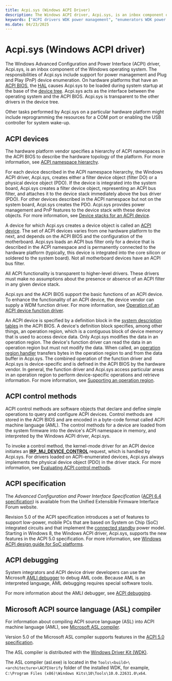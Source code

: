 ```yaml
---
title: Acpi.sys (Windows ACPI Driver)
description: The Windows ACPI driver, Acpi.sys, is an inbox component of the Windows operating system.
keywords: ["ACPI drivers WDK power management", "enumerators WDK power management", "PDOs WDK power management", "filter DOs WDK power management", "physical device objects WDK power management"]
ms.date: 04/23/2025
---
```


# Acpi.sys (Windows ACPI driver)

The Windows Advanced Configuration and Power Interface (ACPI) driver, Acpi.sys, is an inbox component of the Windows operating system. The responsibilities of Acpi.sys include support for power management and Plug and Play (PnP) device enumeration. On hardware platforms that have an [ACPI BIOS](acpi-bios.md), the [HAL](windows-kernel-mode-hal-library.md) causes Acpi.sys to be loaded during system startup at the base of the [device tree](device-tree.md). Acpi.sys acts as the interface between the operating system and the ACPI BIOS. Acpi.sys is transparent to the other drivers in the device tree.

Other tasks performed by Acpi.sys on a particular hardware platform might include reprogramming the resources for a COM port or enabling the USB controller for system wake-up.

## ACPI devices

The hardware platform vendor specifies a hierarchy of ACPI namespaces in the ACPI BIOS to describe the hardware topology of the platform. For more information, see [ACPI namespace hierarchy](../bringup/acpi-namespace-hierarchy.md).

For each device described in the ACPI namespace hierarchy, the Windows ACPI driver, Acpi.sys, creates either a filter device object (filter DO) or a physical device object (PDO). If the device is integrated into the system board, Acpi.sys creates a filter device object, representing an ACPI bus filter, and attaches it to the device stack immediately above the bus driver (PDO). For other devices described in the ACPI namespace but not on the system board, Acpi.sys creates the PDO. Acpi.sys provides power management and PnP features to the device stack with these device objects. For more information, see [Device stacks for an ACPI device](../acpi/device-stacks-for-an-acpi-device.md).

A device for which Acpi.sys creates a device object is called an [ACPI device](../acpi/supporting-acpi-devices.md). The set of ACPI devices varies from one hardware platform to the next, and depends on the ACPI BIOS and the configuration of the motherboard. Acpi.sys loads an ACPI bus filter only for a device that is described in the ACPI namespace and is permanently connected to the hardware platform (typically, this device is integrated into the core silicon or soldered to the system board). Not all motherboard devices have an ACPI bus filter.

All ACPI functionality is transparent to higher-level drivers. These drivers must make no assumptions about the presence or absence of an ACPI filter in any given device stack.

Acpi.sys and the ACPI BIOS support the basic functions of an ACPI device. To enhance the functionality of an ACPI device, the device vendor can supply a WDM function driver. For more information, see [Operation of an ACPI device function driver](../acpi/operation-of-an-acpi-device-function-driver.md).

An ACPI device is specified by a definition block in the [system description tables](../bringup/acpi-system-description-tables.md) in the ACPI BIOS. A device's definition block specifies, among other things, an operation region, which is a contiguous block of device memory that is used to access device data. Only Acpi.sys modifies the data in an operation region. The device's function driver can read the data in an operation region but must not modify the data. When called, an [operation region handler](../acpi/implementing-an-operation-region-handler.md) transfers bytes in the operation region to and from the data buffer in Acpi.sys. The combined operation of the function driver and Acpi.sys is device-specific and is defined in the ACPI BIOS by the hardware vendor. In general, the function driver and Acpi.sys access particular areas in an operation region to perform device-specific operations and retrieve information. For more information, see [Supporting an operation region](../acpi/supporting-an-operation-region.md).

## ACPI control methods

ACPI control methods are software objects that declare and define simple operations to query and configure ACPI devices. Control methods are stored in the ACPI BIOS and are encoded in a byte-code format called ACPI machine language (AML). The control methods for a device are loaded from the system firmware into the device's ACPI namespace in memory, and interpreted by the Windows ACPI driver, Acpi.sys.

To invoke a control method, the kernel-mode driver for an ACPI device initiates an [**IRP_MJ_DEVICE_CONTROL**](./irp-mj-device-control.md) request, which is handled by Acpi.sys. For drivers loaded on ACPI-enumerated devices, Acpi.sys always implements the physical device object (PDO) in the driver stack. For more information, see [Evaluating ACPI control methods](../acpi/evaluating-acpi-control-methods.md).

## ACPI specification

The *Advanced Configuration and Power Interface Specification* ([ACPI 6.4 specification](https://uefi.org/specifications)) is available from the Unified Extensible Firmware Interface Forum website.

Revision 5.0 of the ACPI specification introduces a set of features to support low-power, mobile PCs that are based on System on Chip (SoC) integrated circuits and that implement the [connected standby](/windows-hardware/design/device-experiences/modern-standby) power model. Starting in Windows 8, the Windows ACPI driver, Acpi.sys, supports the new features in the ACPI 5.0 specification. For more information, see [Windows ACPI design guide for SoC platforms](../bringup/windows-acpi-design-guide-for-soc-platforms.md).

## ACPI debugging

System integrators and ACPI device driver developers can use the Microsoft [AMLI debugger](../debugger/introduction-to-the-amli-debugger.md) to debug AML code. Because AML is an interpreted language, AML debugging requires special software tools.

For more information about the AMLI debugger, see [ACPI debugging](../debugger/acpi-debugging.md).

## Microsoft ACPI source language (ASL) compiler

For information about compiling ACPI source language (ASL) into ACPI machine language (AML), see [Microsoft ASL compiler](../bringup/microsoft-asl-compiler.md).

Version 5.0 of the Microsoft ASL compiler supports features in the [ACPI 5.0 specification](https://uefi.org/specifications).

The ASL compiler is distributed with the [Windows Driver Kit (WDK)](../download-the-wdk.md).

The ASL compiler (asl.exe) is located in the `Tools\<build>\<architecture>\ACPIVerify` folder of the installed WDK, for example, `C:\Program Files (x86)\Windows Kits\10\Tools\10.0.22631.0\x64`.

